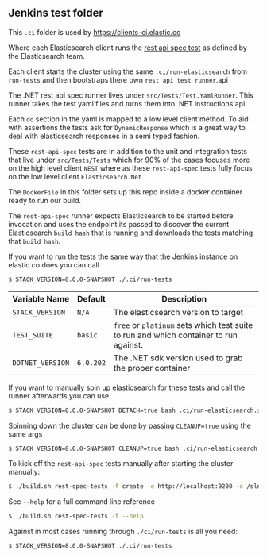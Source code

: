 ## Jenkins test folder

This `.ci` folder is used by https://clients-ci.elastic.co

Where each Elasticsearch client runs the [rest api spec test](https://github.com/elastic/elasticsearch/tree/main/rest-api-spec/src/main/resources/rest-api-spec/test)
as defined by the Elasticsearch team.

Each client starts the cluster using the same `.ci/run-elasticsearch` from `run-tests` and then bootstraps there own `rest api test runner`.api

The .NET rest api spec runner lives under `src/Tests/Test.YamlRunner`. This runner takes the test yaml files and turns them into .NET instructions.api

Each `do` section in the yaml is mapped to a low level client method. To aid with assertions the tests ask for `DynamicResponse` which is a great 
way to deal with elasticsearch responses in a semi typed fashion.

These `rest-api-spec` tests are in addition to the unit and integration tests that live under `src/Tests/Tests` which for 90% of the cases focuses 
more on the high level client `NEST` where as these `rest-api-spec` tests fully focus on the low level client `Elasticsearch.Net`

The `DockerFile` in this folder sets up this repo inside a docker container ready to run our build.

The `rest-api-spec` runner expects Elasticsearch to be started before invocation and uses the endpoint its passed to discover the current Elasticsearch
`build hash` that is running and downloads the tests matching that `build hash`.

If you want to run the tests the same way that the Jenkins instance on elastic.co does you can call 

```bash
$ STACK_VERSION=8.0.0-SNAPSHOT ./.ci/run-tests 
```

| Variable Name           | Default     | Description |
|-------------------------|-------------|-------------|
| `STACK_VERSION` | `N/A`       | The elasticsearch version to target
| `TEST_SUITE`            | `basic`     | `free` or `platinum` sets which test suite to run and which container to run against. |
| `DOTNET_VERSION`        | `6.0.202`   | The .NET sdk version used to grab the proper container |

If you want to manually spin up elasticsearch for these tests and call the runner afterwards you can use

```bash
$ STACK_VERSION=8.0.0-SNAPSHOT DETACH=true bash .ci/run-elasticsearch.sh
```

Spinning down the cluster can be done by passing `CLEANUP=true` using the same args

```bash
$ STACK_VERSION=8.0.0-SNAPSHOT CLEANUP=true bash .ci/run-elasticsearch.sh
```

To kick off the `rest-api-spec` tests manually after starting the cluster manually:

```bash
$ ./build.sh rest-spec-tests -f create -e http://localhost:9200 -o /sln/build/output/rest-spec-junit.xml
```

See `--help` for a full command line reference

```bash
$ ./build.sh rest-spec-tests -f --help
```

Against in most cases running through `./ci/run-tests` is all you need:

```bash
$ STACK_VERSION=8.0.0-SNAPSHOT ./.ci/run-tests 
```